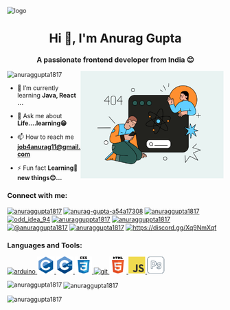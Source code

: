 ![logo](https://github.com/AnuragGupta1817/AnuragGupta1817/blob/10b52b9763bc95ea4fd02202b68c35fe0ea37146/poster.jpg)

<h1 align="center">Hi 👋, I'm Anurag Gupta</h1>
<h3 align="center">A passionate frontend developer from India 😊</h3>

<img align="right" alt="coding" src="person-working-collaboratively-online.png" width="333px" style="border-radius: 10;">

<p align="left"> <img src="https://komarev.com/ghpvc/?username=anuraggupta1817&label=Profile%20views&color=0e75b6&style=flat" alt="anuraggupta1817" /> </p>

- 🌱 I’m currently learning **Java, React ...**

- 💬 Ask me about **Life....learning😁**

- 📫 How to reach me **job4anurag11@gmail.com**

- ⚡ Fun fact **Learning📔 new things😊...**

<h3 align="left">Connect with me:</h3>
<p align="left">
<a href="https://twitter.com/anuraggupta1817" target="blank"><img align="center" src="https://raw.githubusercontent.com/rahuldkjain/github-profile-readme-generator/master/src/images/icons/Social/twitter.svg" alt="anuraggupta1817" height="30" width="40" /></a>
<a href="https://linkedin.com/in/anurag-gupta-a54a17308" target="blank"><img align="center" src="https://raw.githubusercontent.com/rahuldkjain/github-profile-readme-generator/master/src/images/icons/Social/linked-in-alt.svg" alt="anurag-gupta-a54a17308" height="30" width="40" /></a>
<a href="https://instagram.com/anuraggupta1817" target="blank"><img align="center" src="https://raw.githubusercontent.com/rahuldkjain/github-profile-readme-generator/master/src/images/icons/Social/instagram.svg" alt="anuraggupta1817" height="30" width="40" /></a>
<a href="https://www.codechef.com/users/odd_idea_94" target="blank"><img align="center" src="https://cdn.jsdelivr.net/npm/simple-icons@3.1.0/icons/codechef.svg" alt="odd_idea_94" height="30" width="40" /></a>
<a href="https://codeforces.com/profile/anuragguppta1817" target="blank"><img align="center" src="https://raw.githubusercontent.com/rahuldkjain/github-profile-readme-generator/master/src/images/icons/Social/codeforces.svg" alt="anuragguppta1817" height="30" width="40" /></a>
<a href="https://www.leetcode.com/anuragguppta1817" target="blank"><img align="center" src="https://raw.githubusercontent.com/rahuldkjain/github-profile-readme-generator/master/src/images/icons/Social/leet-code.svg" alt="anuragguppta1817" height="30" width="40" /></a>
<a href="https://www.hackerearth.com/@anuraggupta1817" target="blank"><img align="center" src="https://raw.githubusercontent.com/rahuldkjain/github-profile-readme-generator/master/src/images/icons/Social/hackerearth.svg" alt="@anuraggupta1817" height="30" width="40" /></a>
<a href="https://auth.geeksforgeeks.org/user/anuraggupta1817" target="blank"><img align="center" src="https://raw.githubusercontent.com/rahuldkjain/github-profile-readme-generator/master/src/images/icons/Social/geeks-for-geeks.svg" alt="anuraggupta1817" height="30" width="40" /></a>
<a href="https://discord.gg/https://discord.gg/Xq9NmXqf" target="blank"><img align="center" src="https://raw.githubusercontent.com/rahuldkjain/github-profile-readme-generator/master/src/images/icons/Social/discord.svg" alt="https://discord.gg/Xq9NmXqf" height="30" width="40" /></a>
</p>

<h3 align="left">Languages and Tools:</h3>
<p align="left"> <a href="https://www.arduino.cc/" target="_blank" rel="noreferrer"> <img src="https://cdn.worldvectorlogo.com/logos/arduino-1.svg" alt="arduino" width="40" height="40"/> </a> <a href="https://www.cprogramming.com/" target="_blank" rel="noreferrer"> <img src="https://raw.githubusercontent.com/devicons/devicon/master/icons/c/c-original.svg" alt="c" width="40" height="40"/> </a> <a href="https://www.w3schools.com/cpp/" target="_blank" rel="noreferrer"> <img src="https://raw.githubusercontent.com/devicons/devicon/master/icons/cplusplus/cplusplus-original.svg" alt="cplusplus" width="40" height="40"/> </a> <a href="https://www.w3schools.com/css/" target="_blank" rel="noreferrer"> <img src="https://raw.githubusercontent.com/devicons/devicon/master/icons/css3/css3-original-wordmark.svg" alt="css3" width="40" height="40"/> </a> <a href="https://git-scm.com/" target="_blank" rel="noreferrer"> <img src="https://www.vectorlogo.zone/logos/git-scm/git-scm-icon.svg" alt="git" width="40" height="40"/> </a> <a href="https://www.w3.org/html/" target="_blank" rel="noreferrer"> <img src="https://raw.githubusercontent.com/devicons/devicon/master/icons/html5/html5-original-wordmark.svg" alt="html5" width="40" height="40"/> </a> <a href="https://developer.mozilla.org/en-US/docs/Web/JavaScript" target="_blank" rel="noreferrer"> <img src="https://raw.githubusercontent.com/devicons/devicon/master/icons/javascript/javascript-original.svg" alt="javascript" width="40" height="40"/> </a> <a href="https://www.photoshop.com/en" target="_blank" rel="noreferrer"> <img src="https://raw.githubusercontent.com/devicons/devicon/master/icons/photoshop/photoshop-line.svg" alt="photoshop" width="40" height="40"/> </a> </p>

<p><img align="left" src="https://github-readme-stats.vercel.app/api/top-langs?username=anuraggupta1817&show_icons=true&locale=en&layout=compact" alt="anuraggupta1817" /></p>

<p>&nbsp;<img align="center" src="https://github-readme-stats.vercel.app/api?username=anuraggupta1817&show_icons=true&locale=en" alt="anuraggupta1817" /></p>

<p><img align="center" src="https://github-readme-streak-stats.herokuapp.com/?user=anuraggupta1817&" alt="anuraggupta1817" /></p>


